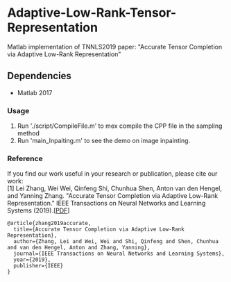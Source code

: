 # Adaptive-Low-Rank-Tensor-Representation

Matlab implementation of TNNLS2019 paper: "Accurate Tensor Completion via Adaptive Low-Rank Representation"

## Dependencies
  - Matlab 2017

### Usage
1. Run './script/CompileFile.m' to mex compile the CPP file in the sampling method
2. Run 'main_Inpaiting.m' to see the demo on image inpainting.
  
 ### Reference
If you find our work useful in your research or publication, please cite our work:<br>
[1] Lei Zhang, Wei Wei, Qinfeng Shi, Chunhua Shen, Anton van den Hengel, and Yanning Zhang. "Accurate Tensor Completion via Adaptive Low-Rank Representation." IEEE Transactions on Neural Networks and Learning Systems (2019).</i>[[PDF](https://ieeexplore.ieee.org/abstract/document/8945165)]
```
@article{zhang2019accurate,
  title={Accurate Tensor Completion via Adaptive Low-Rank Representation},
  author={Zhang, Lei and Wei, Wei and Shi, Qinfeng and Shen, Chunhua and van den Hengel, Anton and Zhang, Yanning},
  journal={IEEE Transactions on Neural Networks and Learning Systems},
  year={2019},
  publisher={IEEE}
}

```

